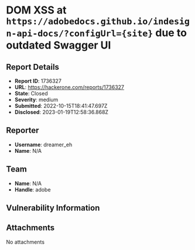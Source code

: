 # DOM XSS at `https://adobedocs.github.io/indesign-api-docs/?configUrl={site}` due to outdated Swagger UI

## Report Details
- **Report ID**: 1736327
- **URL**: https://hackerone.com/reports/1736327
- **State**: Closed
- **Severity**: medium
- **Submitted**: 2022-10-15T18:41:47.697Z
- **Disclosed**: 2023-01-19T12:58:36.868Z

## Reporter
- **Username**: dreamer_eh
- **Name**: N/A

## Team
- **Name**: N/A
- **Handle**: adobe

## Vulnerability Information


## Attachments
No attachments

